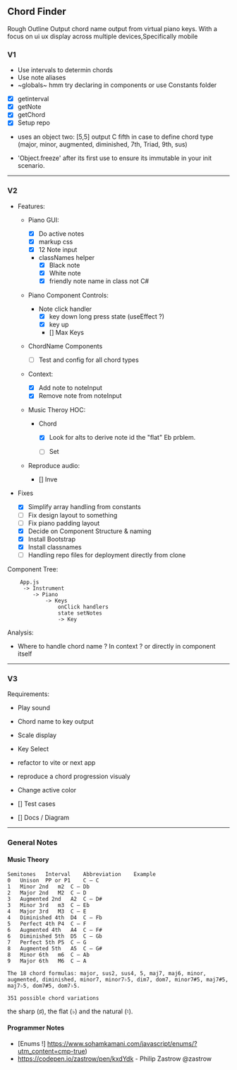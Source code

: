 ## Chord Finder

Rough Outline Output chord name output from virtual piano keys. With a focus on ui ux display across multiple devices,Specifically mobile 

### V1
-  Use intervals to determin chords
-  Use note aliases
-  ~globals~ hmm try declaring in components or use Constants folder
- [x] getinterval
- [x] getNote
- [x] getChord
- [x] Setup repo
  
-  uses an object two: [5,5] output C fifth in case to define chord type (major, minor, augmented, diminished, 7th, Triad, 9th, sus) 
  
-  'Object.freeze' after its first use to ensure its immutable in your init scenario.

---
### V2
- Features:
   - Piano GUI:
     - [x] Do active notes
     - [x] markup css
     - [X] 12 Note input
     - classNames  helper 
       - [x] Black note
       - [x] White note
       - [x] friendly note name in class not C#

   - Piano Component Controls: 
     - Note click handler
       - [x] key down long press state (useEffect ?)
       - [x] key up
       - [] Max Keys

   - ChordName Components
     - [ ] Test and config for all chord types

   - Context:
     - [x] Add note to noteInput
     - [x] Remove note from noteInput

   - Music Theroy HOC: 
     - Chord 
       - [x] Look for alts to derive note id the "flat" Eb prblem. 
       - [ ] Set


   - Reproduce audio:
     - [] Inve

- Fixes
     - [x] Simplify array handling from constants
     - [ ] Fix design layout to something 
     - [ ] Fix piano padding layout
     - [x] Decide on Component Structure & naming
     - [x] Install Bootstrap
     - [x] Install classnames
     - [ ] Handling repo files for deployment directly from clone

Component Tree:
```
    App.js
     -> Instrument
        -> Piano
            -> Keys
                onClick handlers
                state setNotes
                -> Key 
```

Analysis:

- Where to handle chord name ? In context ? or directly in component itself
 
---

### V3
Requirements:
   - Play sound
   - Chord name to key output
   - Scale display
   - Key Select
   - refactor to vite or next app
   - reproduce a chord progression visualy
   - Change active color


-  [] Test cases
-  [] Docs / Diagram

--- 


### General Notes

#### Music Theory
    Semitones	Interval	Abbreviation	Example
    0	Unison	PP or P1	C – C
    1	Minor 2nd	m2	C – Db
    2	Major 2nd	M2	C – D
    3	Augmented 2nd	A2	C – D#
    3	Minor 3rd	m3	C – Eb
    4	Major 3rd	M3	C – E
    4	Diminished 4th	D4	C – Fb
    5	Perfect 4th	P4	C – F
    6	Augmented 4th	A4	C – F#
    6	Diminished 5th	D5	C – Gb
    7	Perfect 5th	P5	C – G
    8	Augmented 5th	A5	C – G#
    8	Minor 6th	m6	C – Ab
    9	Major 6th	M6	C – A

    The 18 chord formulas: major, sus2, sus4, 5, maj7, maj6, minor, augmented, diminished, minor7, minor7♭5, dim7, dom7, minor7#5, maj7#5, maj7♭5, dom7#5, dom7♭5.

    351 possible chord variations
the sharp (♯), the flat (♭) and the natural (♮).

#### Programmer Notes
-  [Enums !] https://www.sohamkamani.com/javascript/enums/?utm_content=cmp-true)
-  https://codepen.io/zastrow/pen/kxdYdk - Philip Zastrow @zastrow